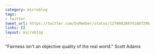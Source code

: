 ```yaml
---
category: microblog
tags:
- twitter
tweet_url: https://twitter.com/ExMember/status/127098288741687296
links: []
layout: microblog
---
```

"Fairness isn't an objective quality of the real world." Scott Adams
